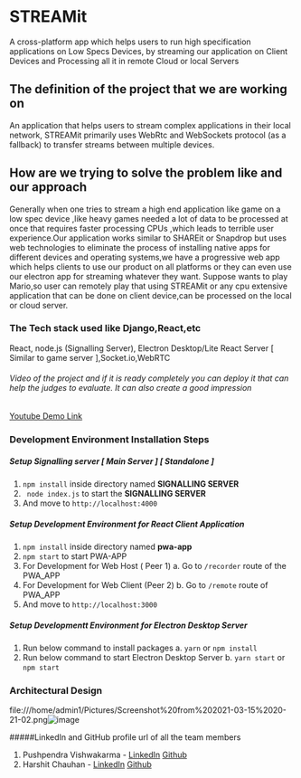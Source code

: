 # STREAMit
A cross-platform app which helps users to run high specification applications on Low Specs Devices, by streaming our application on Client Devices and Processing all it in remote Cloud or local Servers

## The definition of the project that we are working on 
An application that helps users to stream complex applications in their local network, STREAMit primarily uses WebRtc and WebSockets protocol (as a fallback) to transfer streams between multiple devices.

## How are we trying to solve the problem like and our approach 
Generally when one tries to stream a high end application like game on a low spec device ,like heavy games needed a lot of data to be processed at once that requires faster processing CPUs ,which leads to terrible user experience.Our application works similar to SHAREit or Snapdrop  but uses web technologies to eliminate the process of installing native apps for different devices and operating systems,we have a progressive web app which helps  clients to use our product on all platforms or they can even use our electron app for streaming whatever they want.
Suppose wants to play Mario,so user can remotely play that using STREAMit or any cpu extensive application that can be done on client device,can be processed on the local or cloud server.

### The Tech stack used like Django,React,etc
React, node.js (Signalling Server), Electron Desktop/Lite React Server [ Similar to game server ],Socket.io,WebRTC

###### Video of the project and if it is ready completely you can deploy it that can help the judges to evaluate. It can also create a good impression
[Youtube Demo Link](https://www.youtube.com/watch?v=cg7w6DANMp0)



### Development Environment Installation Steps
##### Setup **Signalling server [ Main Server ] [ Standalone ]**
1. ``` npm install ``` inside directory named **SIGNALLING SERVER**
2. ``` node index.js``` to start the **SIGNALLING SERVER**
3. And move to ``` http://localhost:4000 ```

##### Setup Development Environment for **React Client Application** 
1. ``` npm install ``` inside directory named **pwa-app**
2. ``` npm start ``` to start PWA-APP
3. For Development for Web Host ( Peer 1)
    a. Go to ```/recorder``` route of the PWA_APP
4. For Development for Web Client (Peer 2)
    b. Go to ``` /remote ``` route of PWA_APP
5. And move to ``` http://localhost:3000 ```

##### Setup Developmentt Environment for **Electron Desktop Server**  
1. Run below command to install packages
    a. ``` yarn ``` or ``` npm install ```
2. Run below command to start Electron Desktop Server
    b. ``` yarn start ``` or ``` npm start ```
    
### Architectural Design

file:///home/admin1/Pictures/Screenshot%20from%202021-03-15%2020-21-02.png![image](https://user-images.githubusercontent.com/56792415/111175054-034bf980-85ce-11eb-92b3-457659afce72.png)



#####LinkedIn and GitHub profile url of all the team members 
1. Pushpendra Vishwakarma - [LinkedIn](https://www.linkedin.com/in/pushpendrahpx/) [Github](https://github.com/Pushpendrahpx/)
2. Harshit Chauhan - [LinkedIn](https://www.linkedin.com/in/harshit-chauhan-35a342197/) [Github](https://github.com/Harshit2929/)

